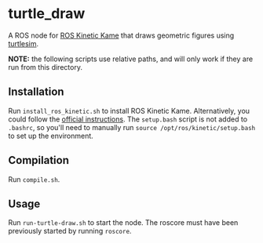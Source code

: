 # turtle_draw

A ROS node for [ROS Kinetic Kame](http://wiki.ros.org/kinetic) that draws geometric figures using [turtlesim](http://wiki.ros.org/turtlesim).

**NOTE:** the following scripts use relative paths, and will only work if they are run from this directory.

## Installation

Run `install_ros_kinetic.sh` to install ROS Kinetic Kame. Alternatively, you could follow the [official instructions](http://wiki.ros.org/kinetic/Installation). The `setup.bash` script is not added to `.bashrc`, so you'll need to manually run `source /opt/ros/kinetic/setup.bash` to set up the environment.

## Compilation

Run `compile.sh`.

## Usage

Run `run-turtle-draw.sh` to start the node. The roscore must have been previously started by running `roscore`.
